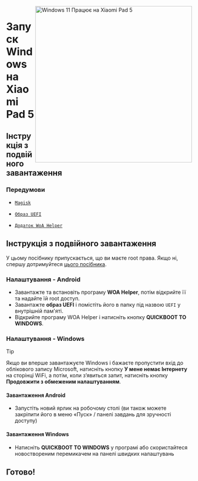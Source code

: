 <img align="right" src="https://raw.githubusercontent.com/erdilS/Port-Windows-11-Xiaomi-Pad-5/main/nabu.png" width="425" alt="Windows 11 Працює на Xiaomi Pad 5">

# Запуск Windows на Xiaomi Pad 5

## Інструкція з подвійного завантаження

### Передумови
- [```Magisk```](https://github.com/topjohnwu/Magisk/releases/latest)

- [```Образ UEFI```](https://github.com/erdilS/Port-Windows-11-Xiaomi-Pad-5/releases/tag/UEFI)

- [```Додаток WoA Helper```](https://github.com/n00b69/woa-helper/releases/tag/APK)

## Інструкція з подвійного завантаження
У цьому посібнику припускається, що ви маєте root права. Якщо ні, спершу дотримуйтеся [цього посібника](2-rootguide-uk.md).

### Налаштування - Android
- Завантажте та встановіть програму **WOA Helper**, потім відкрийте її та надайте їй root доступ.
- Завантажте **образ UEFI** і помістіть його в папку під назвою `UEFI` у внутрішній пам'яті.
- Відкрийте програму WOA Helper і натисніть кнопку **QUICKBOOT TO WINDOWS**.

### Налаштування - Windows
> [!Tip]
> Якщо ви вперше завантажуєте Windows і бажаєте пропустити вхід до облікового запису Microsoft, натисніть кнопку **У мене немає Інтернету** на сторінці WiFi, а потім, коли з’явиться запит, натисніть кнопку **Продовжити з обмеженим налаштуванням**.

#### Завантаження Android
- Запустіть новий ярлик на робочому столі (ви також можете закріпити його в меню «Пуск» / панелі завдань для зручності доступу)

#### Завантаження Windows
- Натисніть **QUICKBOOT TO WINDOWS** у програмі або скористайтеся новоствореним перемикачем на панелі швидких налаштувань

## Готово!
